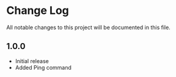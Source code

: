 # Change Log

All notable changes to this project will be documented in this file.

## 1.0.0

- Initial release
- Added Ping command
